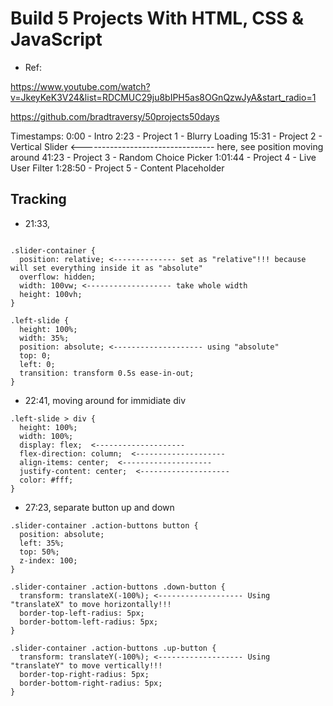 
# Build 5 Projects With HTML, CSS & JavaScript

- Ref: 

https://www.youtube.com/watch?v=JkeyKeK3V24&list=RDCMUC29ju8bIPH5as8OGnQzwJyA&start_radio=1

https://github.com/bradtraversy/50projects50days

Timestamps:
0:00 - Intro
2:23 - Project 1 - Blurry Loading
15:31 - Project 2 - Vertical Slider <--------------------------------- here, see position moving around
41:23 - Project 3 - Random Choice Picker
1:01:44 - Project 4 - Live User Filter
1:28:50 - Project 5 - Content Placeholder


## Tracking

- 21:33, 

```

.slider-container {
  position: relative; <-------------- set as "relative"!!! because will set everything inside it as "absolute"
  overflow: hidden;
  width: 100vw; <------------------- take whole width
  height: 100vh;
}

.left-slide {
  height: 100%;
  width: 35%;
  position: absolute; <-------------------- using "absolute"
  top: 0;
  left: 0;
  transition: transform 0.5s ease-in-out;
}

```

- 22:41, moving around for immidiate div

```
.left-slide > div {
  height: 100%;
  width: 100%;
  display: flex;  <-------------------- 
  flex-direction: column;  <-------------------- 
  align-items: center;  <-------------------- 
  justify-content: center;  <-------------------- 
  color: #fff;
}
```

- 27:23, separate button up and down 

```
.slider-container .action-buttons button {
  position: absolute;
  left: 35%;
  top: 50%;
  z-index: 100;
}

.slider-container .action-buttons .down-button {
  transform: translateX(-100%); <------------------- Using "translateX" to move horizontally!!!
  border-top-left-radius: 5px;
  border-bottom-left-radius: 5px;
}

.slider-container .action-buttons .up-button {
  transform: translateY(-100%); <------------------- Using "translateY" to move vertically!!!
  border-top-right-radius: 5px;
  border-bottom-right-radius: 5px;
}

```







